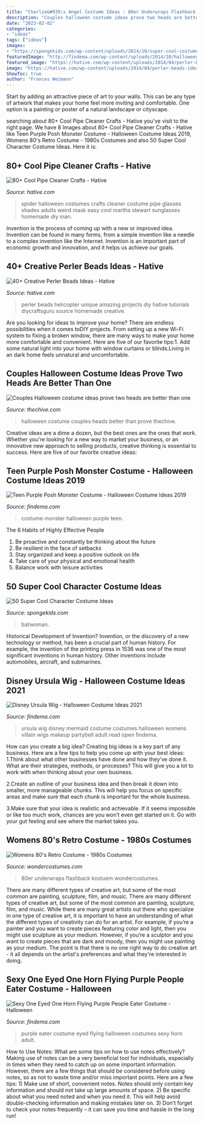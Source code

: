 ```yaml
---
title: "Charlie&#039;s Angel Costume Ideas : 80er Underwraps Flashback Kostuem Wondercostumes"
description: "Couples halloween costume ideas prove two heads are better than one"
date: "2023-02-02"
categories:
- "ideas"
tags: ["ideas"]
images:
- "https://spongekids.com/wp-content/uploads/2014/10/super-cool-costume-ideas/30-batwoman-costume.jpg"
featuredImage: "http://findema.com/wp-content/uploads/2014/10/halloween_20145657.jpg"
featured_image: "https://hative.com/wp-content/uploads/2014/04/perler-beads-ideas/35-homemade-helicopter.jpg"
image: "https://hative.com/wp-content/uploads/2014/04/perler-beads-ideas/35-homemade-helicopter.jpg"
ShowToc: true
author: "Frances Weimann"
---
```



Start by adding an attractive piece of art to your walls. This can be any type of artwork that makes your home feel more inviting and comfortable. One option is a painting or poster of a natural landscape or cityscape.

	

		
searching about 80+ Cool Pipe Cleaner Crafts - Hative you've visit to the right page. We have 8 Images about 80+ Cool Pipe Cleaner Crafts - Hative like Teen Purple Posh Monster Costume - Halloween Costume Ideas 2019, Womens 80&#039;s Retro Costume - 1980s Costumes and also 50 Super Cool Character Costume Ideas. Here it is:
		
    
## 80+ Cool Pipe Cleaner Crafts - Hative

<img loading=lazy src="https://hative.com/wp-content/uploads/2014/04/pipe-cleaner-crafts/4-spider-mask-pip-cleaner-crafts.jpg" onerror="this.onerror=null;this.src='https://tse3.mm.bing.net/th?id=OIP.HCWCalIGtGh4cYZV4USW0AHaJQ&amp;pid=15.1';" alt="80+ Cool Pipe Cleaner Crafts - Hative">

_Source: hative.com_

>spider halloween costumes crafts cleaner costume pipe glasses shades adults weird mask easy cool martha stewart sunglasses homemade diy man. 

	

Invention is the process of coming up with a new or improved idea. Invention can be found in many forms, from a simple invention like a needle to a complex invention like the Internet. Invention is an important part of economic growth and innovation, and it helps us achieve our goals.

    
## 40+ Creative Perler Beads Ideas - Hative

<img loading=lazy src="https://hative.com/wp-content/uploads/2014/04/perler-beads-ideas/35-homemade-helicopter.jpg" onerror="this.onerror=null;this.src='https://tse3.mm.bing.net/th?id=OIP.5iX56gRnguWhwgs0anGFAQHaEp&amp;pid=15.1';" alt="40+ Creative Perler Beads Ideas - Hative">

_Source: hative.com_

>perler beads helicopter unique amazing projects diy hative tutorials diycraftsguru source homemade creative. 

	

Are you looking for ideas to improve your home? There are endless possibilities when it comes toDIY projects. From setting up a new Wi-Fi system to fixing a broken window, there are many ways to make your home more comfortable and convenient. Here are five of our favorite tips:1. Add some natural light into your home with window curtains or blinds.Living in an dark home feels unnatural and uncomfortable.

    
## Couples Halloween Costume Ideas Prove Two Heads Are Better Than One

<img loading=lazy src="https://thechive.com/wp-content/uploads/2015/10/when-it-comes-to-costume-ideas-two-heads-are-always-better-than-one-33-photos-16.jpg?quality=85&amp;strip=info&amp;w=600" onerror="this.onerror=null;this.src='https://tse2.mm.bing.net/th?id=OIP.aCoXaNnpCfEPprJhdqCXTAHaLD&amp;pid=15.1';" alt="Couples Halloween costume ideas prove two heads are better than one">

_Source: thechive.com_

>halloween costume couples heads better than prove thechive. 

	

Creative ideas are a dime a dozen, but the best ones are the ones that work. Whether you're looking for a new way to market your business, or an innovative new approach to selling products, creative thinking is essential to success. Here are five of our favorite creative ideas:

    
## Teen Purple Posh Monster Costume - Halloween Costume Ideas 2019

<img loading=lazy src="http://findema.com/wp-content/uploads/2014/10/halloween_20145657.jpg" onerror="this.onerror=null;this.src='https://tse4.mm.bing.net/th?id=OIP.e8V298-TRKyHjHjXzED7gwHaKl&amp;pid=15.1';" alt="Teen Purple Posh Monster Costume - Halloween Costume Ideas 2019">

_Source: findema.com_

>costume monster halloween purple teen. 

	

The 6 Habits of Highly Effective People
1. Be proactive and constantly be thinking about the future 
2. Be resilient in the face of setbacks 
3. Stay organized and keep a positive outlook on life 
4. Take care of your physical and emotional health 
5. Balance work with leisure activities 

    
## 50 Super Cool Character Costume Ideas

<img loading=lazy src="https://spongekids.com/wp-content/uploads/2014/10/super-cool-costume-ideas/30-batwoman-costume.jpg" onerror="this.onerror=null;this.src='https://tse3.mm.bing.net/th?id=OIP.OKnekT2OwZNeOfSmlhvEAAHaLI&amp;pid=15.1';" alt="50 Super Cool Character Costume Ideas">

_Source: spongekids.com_

>batwoman. 

	

Historical Development of Invention?
Invention, or the discovery of a new technology or method, has been a crucial part of human history. For example, the invention of the printing press in 1536 was one of the most significant inventions in human history. Other inventions include automobiles, aircraft, and submarines.

    
## Disney Ursula Wig - Halloween Costume Ideas 2021

<img loading=lazy src="https://findema.com/wp-content/uploads/2014/10/halloween_20147776.jpg" onerror="this.onerror=null;this.src='https://tse2.mm.bing.net/th?id=OIP.3uuxhgDU17n6qApdVsgiZAHaKl&amp;pid=15.1';" alt="Disney Ursula Wig - Halloween Costume Ideas 2021">

_Source: findema.com_

>ursula wig disney mermaid costume costumes halloween womens villain wigs makeup partybell adult read open findema. 

	

How can you create a big idea?
Creating big ideas is a key part of any business. Here are a few tips to help you come up with your best ideas:
1.Think about what other businesses have done and how they’ve done it. What are their strategies, methods, or processes? This will give you a lot to work with when thinking about your own business.

2.Create an outline of your business idea and then break it down into smaller, more manageable chunks. This will help you focus on specific areas and make sure that each chunk is important for the whole business.

3.Make sure that your idea is realistic and achievable. If it seems impossible or like too much work, chances are you won’t even get started on it. Go with your gut feeling and see where the market takes you.


    
## Womens 80&#039;s Retro Costume - 1980s Costumes

<img loading=lazy src="https://img.wondercostumes.com/products/17-3/womens-80s-retro-costume.jpg" onerror="this.onerror=null;this.src='https://tse2.mm.bing.net/th?id=OIP.ZHuKr6OcdTlZQm_MlUHWtgHaKX&amp;pid=15.1';" alt="Womens 80&#039;s Retro Costume - 1980s Costumes">

_Source: wondercostumes.com_

>80er underwraps flashback kostuem wondercostumes. 

	

There are many different types of creative art, but some of the most common are painting, sculpture, film, and music.
There are many different types of creative art, but some of the most common are painting, sculpture, film, and music. While there are many great artists out there who specialize in one type of creative art, it is important to have an understanding of what the different types of creativity can do for an artist. For example, if you’re a painter and you want to create pieces featuring color and light, then you might use sculpture as your medium. However, if you’re a sculptor and you want to create pieces that are dark and moody, then you might use painting as your medium. The point is that there is no one right way to do creative art - it all depends on the artist's preferences and what they're interested in doing.

    
## Sexy One Eyed One Horn Flying Purple People Eater Costume - Halloween

<img loading=lazy src="http://findema.com/wp-content/uploads/2014/10/halloween_20146008.jpg" onerror="this.onerror=null;this.src='https://tse4.mm.bing.net/th?id=OIP.aAX3QTA6DZJ-rX9sySS3LAHaKl&amp;pid=15.1';" alt="Sexy One Eyed One Horn Flying Purple People Eater Costume - Halloween">

_Source: findema.com_

>purple eater costume eyed flying halloween costumes sexy horn adult. 

	

How to Use Notes: What are some tips on how to use notes effectively?
Making use of notes can be a very beneficial tool for individuals, especially in times when they need to catch up on some important information. However, there are a few things that should be considered before using notes, so as not to waste time and/or miss important points. Here are a few tips: 1) Make use of short, convenient notes. Notes should only contain key information and should not take up large amounts of space. 2) Be specific about what you need noted and when you need it. This will help avoid double-checking information and making mistakes later on. 3) Don’t forget to check your notes frequently – it can save you time and hassle in the long run!

